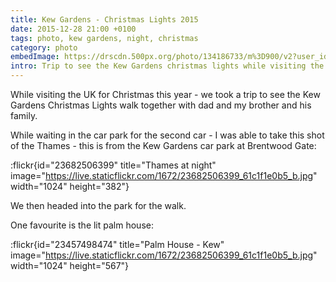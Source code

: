 ```yaml
---
title: Kew Gardens - Christmas Lights 2015
date: 2015-12-28 21:00 +0100
tags: photo, kew gardens, night, christmas
category: photo
embedImage: https://drscdn.500px.org/photo/134186733/m%3D900/v2?user_id=128348&webp=true&sig=5e7b5b60615d284db2033a0c2d792f15aac0f7bacf9d812d9e3d9464bcdcb116
intro: Trip to see the Kew Gardens christmas lights while visiting the UK for the holidays
---
```


While visiting the UK for Christmas this year - we took a trip to see the Kew Gardens Christmas Lights walk together with dad and my brother and his family.

While waiting in the car park for the second car - I was able to take this shot of the Thames - this is from the Kew Gardens car park at Brentwood Gate:

:flickr{id="23682506399" title="Thames at night" image="https://live.staticflickr.com/1672/23682506399_61c1f1e0b5_b.jpg" width="1024" height="382"}

We then headed into the park for the walk.

One favourite is the lit palm house:

:flickr{id="23457498474" title="Palm House - Kew" image="https://live.staticflickr.com/1672/23682506399_61c1f1e0b5_b.jpg" width="1024" height="567"}
